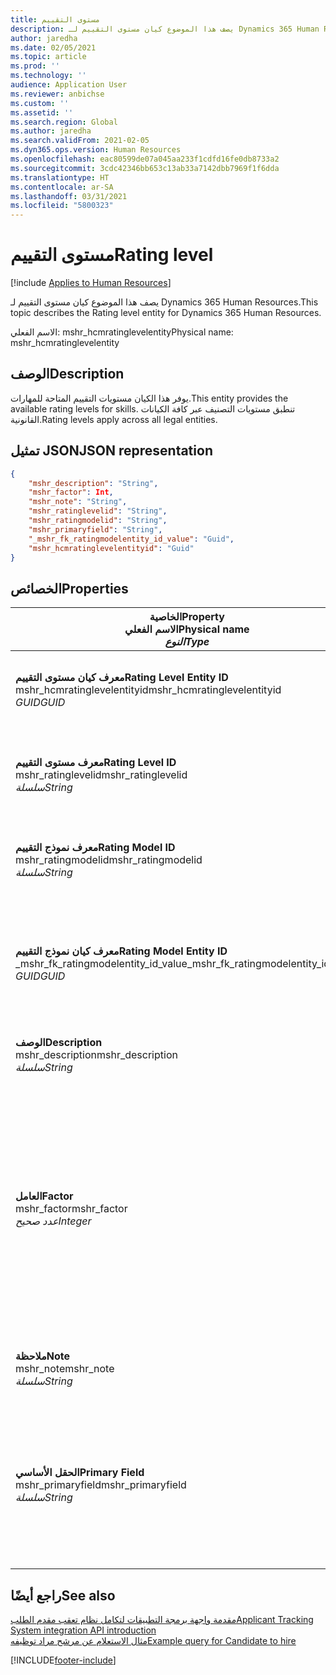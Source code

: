 ```yaml
---
title: مستوى التقييم
description: يصف هذا الموضوع كيان مستوى التقييم لـ Dynamics 365 Human Resources.
author: jaredha
ms.date: 02/05/2021
ms.topic: article
ms.prod: ''
ms.technology: ''
audience: Application User
ms.reviewer: anbichse
ms.custom: ''
ms.assetid: ''
ms.search.region: Global
ms.author: jaredha
ms.search.validFrom: 2021-02-05
ms.dyn365.ops.version: Human Resources
ms.openlocfilehash: eac80599de07a045aa233f1cdfd16fe0db8733a2
ms.sourcegitcommit: 3cdc42346bb653c13ab33a7142dbb7969f1f6dda
ms.translationtype: HT
ms.contentlocale: ar-SA
ms.lasthandoff: 03/31/2021
ms.locfileid: "5800323"
---
```

# <a name="rating-level"></a><span data-ttu-id="cbe6d-103">مستوى التقييم</span><span class="sxs-lookup"><span data-stu-id="cbe6d-103">Rating level</span></span>

[!include [Applies to Human Resources](../includes/applies-to-hr.md)]

<span data-ttu-id="cbe6d-104">يصف هذا الموضوع كيان مستوى التقييم لـ Dynamics 365 Human Resources.</span><span class="sxs-lookup"><span data-stu-id="cbe6d-104">This topic describes the Rating level entity for Dynamics 365 Human Resources.</span></span>

<span data-ttu-id="cbe6d-105">الاسم الفعلي: mshr_hcmratinglevelentity</span><span class="sxs-lookup"><span data-stu-id="cbe6d-105">Physical name: mshr_hcmratinglevelentity</span></span>

## <a name="description"></a><span data-ttu-id="cbe6d-106">الوصف</span><span class="sxs-lookup"><span data-stu-id="cbe6d-106">Description</span></span>

<span data-ttu-id="cbe6d-107">يوفر هذا الكيان مستويات التقييم المتاحة للمهارات.</span><span class="sxs-lookup"><span data-stu-id="cbe6d-107">This entity provides the available rating levels for skills.</span></span> <span data-ttu-id="cbe6d-108">تنطبق مستويات التصنيف عبر كافة الكيانات القانونية.</span><span class="sxs-lookup"><span data-stu-id="cbe6d-108">Rating levels apply across all legal entities.</span></span>

## <a name="json-representation"></a><span data-ttu-id="cbe6d-109">تمثيل JSON</span><span class="sxs-lookup"><span data-stu-id="cbe6d-109">JSON representation</span></span>

```json
{
    "mshr_description": "String",
    "mshr_factor": Int,
    "mshr_note": "String",
    "mshr_ratinglevelid": "String",
    "mshr_ratingmodelid": "String",
    "mshr_primaryfield": "String",
    "_mshr_fk_ratingmodelentity_id_value": "Guid",
    "mshr_hcmratinglevelentityid": "Guid"
}
```

## <a name="properties"></a><span data-ttu-id="cbe6d-110">الخصائص</span><span class="sxs-lookup"><span data-stu-id="cbe6d-110">Properties</span></span>

| <span data-ttu-id="cbe6d-111">الخاصية</span><span class="sxs-lookup"><span data-stu-id="cbe6d-111">Property</span></span><br><span data-ttu-id="cbe6d-112">**الاسم الفعلي**</span><span class="sxs-lookup"><span data-stu-id="cbe6d-112">**Physical name**</span></span><br><span data-ttu-id="cbe6d-113">**_النوع_**</span><span class="sxs-lookup"><span data-stu-id="cbe6d-113">**_Type_**</span></span> | <span data-ttu-id="cbe6d-114">استخدام</span><span class="sxs-lookup"><span data-stu-id="cbe6d-114">Use</span></span> | <span data-ttu-id="cbe6d-115">الوصف</span><span class="sxs-lookup"><span data-stu-id="cbe6d-115">Description</span></span> |
| --- | --- | --- |
| <span data-ttu-id="cbe6d-116">**معرف كيان مستوى التقييم**</span><span class="sxs-lookup"><span data-stu-id="cbe6d-116">**Rating Level Entity ID**</span></span><br><span data-ttu-id="cbe6d-117">mshr_hcmratinglevelentityid</span><span class="sxs-lookup"><span data-stu-id="cbe6d-117">mshr_hcmratinglevelentityid</span></span><br><span data-ttu-id="cbe6d-118">*GUID*</span><span class="sxs-lookup"><span data-stu-id="cbe6d-118">*GUID*</span></span> | <span data-ttu-id="cbe6d-119">للقراءة فقط</span><span class="sxs-lookup"><span data-stu-id="cbe6d-119">Read-only</span></span><br><span data-ttu-id="cbe6d-120">مطلوب</span><span class="sxs-lookup"><span data-stu-id="cbe6d-120">Required</span></span><br><span data-ttu-id="cbe6d-121">منشأ بواسطة النظام</span><span class="sxs-lookup"><span data-stu-id="cbe6d-121">System-generated</span></span> | <span data-ttu-id="cbe6d-122">معرف فريد منشأ بواسطة النظام للمستوى.</span><span class="sxs-lookup"><span data-stu-id="cbe6d-122">The system-generated unique identifier for the level.</span></span> |
| <span data-ttu-id="cbe6d-123">**معرف مستوى التقييم**</span><span class="sxs-lookup"><span data-stu-id="cbe6d-123">**Rating Level ID**</span></span><br><span data-ttu-id="cbe6d-124">mshr_ratinglevelid</span><span class="sxs-lookup"><span data-stu-id="cbe6d-124">mshr_ratinglevelid</span></span><br><span data-ttu-id="cbe6d-125">*سلسلة*</span><span class="sxs-lookup"><span data-stu-id="cbe6d-125">*String*</span></span> | <span data-ttu-id="cbe6d-126">قراءة/كتابة</span><span class="sxs-lookup"><span data-stu-id="cbe6d-126">Read/write</span></span><br><span data-ttu-id="cbe6d-127">مطلوب</span><span class="sxs-lookup"><span data-stu-id="cbe6d-127">Required</span></span> | <span data-ttu-id="cbe6d-128">معرف فريد قابل للقراءة بواسطة المستخدم للمستوى.</span><span class="sxs-lookup"><span data-stu-id="cbe6d-128">User-readable unique identifier for the level.</span></span> |
| <span data-ttu-id="cbe6d-129">**معرف نموذج التقييم**</span><span class="sxs-lookup"><span data-stu-id="cbe6d-129">**Rating Model ID**</span></span><br><span data-ttu-id="cbe6d-130">mshr_ratingmodelid</span><span class="sxs-lookup"><span data-stu-id="cbe6d-130">mshr_ratingmodelid</span></span><br><span data-ttu-id="cbe6d-131">*سلسلة*</span><span class="sxs-lookup"><span data-stu-id="cbe6d-131">*String*</span></span> | <span data-ttu-id="cbe6d-132">قراءة/كتابة</span><span class="sxs-lookup"><span data-stu-id="cbe6d-132">Read/write</span></span><br><span data-ttu-id="cbe6d-133">مطلوب</span><span class="sxs-lookup"><span data-stu-id="cbe6d-133">Required</span></span> | <span data-ttu-id="cbe6d-134">نموذج التقييم الذي ينتمي إليه مستوى التقييم.</span><span class="sxs-lookup"><span data-stu-id="cbe6d-134">The rating model to which the rating level belongs.</span></span> |
| <span data-ttu-id="cbe6d-135">**معرف كيان نموذج التقييم**</span><span class="sxs-lookup"><span data-stu-id="cbe6d-135">**Rating Model Entity ID**</span></span><br><span data-ttu-id="cbe6d-136">_mshr_fk_ratingmodelentity_id_value</span><span class="sxs-lookup"><span data-stu-id="cbe6d-136">_mshr_fk_ratingmodelentity_id_value</span></span><br><span data-ttu-id="cbe6d-137">*GUID*</span><span class="sxs-lookup"><span data-stu-id="cbe6d-137">*GUID*</span></span> | <span data-ttu-id="cbe6d-138">للقراءة فقط</span><span class="sxs-lookup"><span data-stu-id="cbe6d-138">Read-only</span></span><br><span data-ttu-id="cbe6d-139">مطلوب</span><span class="sxs-lookup"><span data-stu-id="cbe6d-139">Required</span></span><br><span data-ttu-id="cbe6d-140">المفتاح الخارجي: mshr_hcmratingmodelentityid لـ mshr_hcmratingmodelentity</span><span class="sxs-lookup"><span data-stu-id="cbe6d-140">Foreign key: mshr_hcmratingmodelentityid of mshr_hcmratingmodelentity</span></span> | <span data-ttu-id="cbe6d-141">المعرف المنشأ بواسطة النظام لنموذج التقييم الذي ينتمي إليه مستوى التقييم.</span><span class="sxs-lookup"><span data-stu-id="cbe6d-141">The system-generated identifier for the rating model to which the rating level belongs.</span></span> |
| <span data-ttu-id="cbe6d-142">**‏‏الوصف**</span><span class="sxs-lookup"><span data-stu-id="cbe6d-142">**Description**</span></span><br><span data-ttu-id="cbe6d-143">mshr_description</span><span class="sxs-lookup"><span data-stu-id="cbe6d-143">mshr_description</span></span><br><span data-ttu-id="cbe6d-144">*سلسلة*</span><span class="sxs-lookup"><span data-stu-id="cbe6d-144">*String*</span></span> | <span data-ttu-id="cbe6d-145">قراءة/كتابة</span><span class="sxs-lookup"><span data-stu-id="cbe6d-145">Read/write</span></span><br><span data-ttu-id="cbe6d-146">مطلوب</span><span class="sxs-lookup"><span data-stu-id="cbe6d-146">Required</span></span> | <span data-ttu-id="cbe6d-147">الوصف الخاص بمستوى التقييم.</span><span class="sxs-lookup"><span data-stu-id="cbe6d-147">The description of the rating level.</span></span> |
| <span data-ttu-id="cbe6d-148">**العامل‬**</span><span class="sxs-lookup"><span data-stu-id="cbe6d-148">**Factor**</span></span><br><span data-ttu-id="cbe6d-149">mshr_factor</span><span class="sxs-lookup"><span data-stu-id="cbe6d-149">mshr_factor</span></span><br><span data-ttu-id="cbe6d-150">*عدد صحيح*</span><span class="sxs-lookup"><span data-stu-id="cbe6d-150">*Integer*</span></span> | <span data-ttu-id="cbe6d-151">قراءة/كتابة</span><span class="sxs-lookup"><span data-stu-id="cbe6d-151">Read/write</span></span><br><span data-ttu-id="cbe6d-152">مطلوب</span><span class="sxs-lookup"><span data-stu-id="cbe6d-152">Required</span></span> | <span data-ttu-id="cbe6d-153">العامل لمستوى التقييم.</span><span class="sxs-lookup"><span data-stu-id="cbe6d-153">The factor for the rating level.</span></span> <span data-ttu-id="cbe6d-154">وعندما تقوم بمقارنة الأصناف برقم مختلف لمستويات التقييم، يتم استخدام العامل لتسوية النتائج.</span><span class="sxs-lookup"><span data-stu-id="cbe6d-154">When you compare items with a different number of rating levels, the factor is used to normalize the scores.</span></span> <span data-ttu-id="cbe6d-155">يجب أن تكون القيمة عددًا صحيحًا بين 0 و9.</span><span class="sxs-lookup"><span data-stu-id="cbe6d-155">The value must be an integer between 0 and 9.</span></span> |
| <span data-ttu-id="cbe6d-156">**ملاحظة**</span><span class="sxs-lookup"><span data-stu-id="cbe6d-156">**Note**</span></span><br><span data-ttu-id="cbe6d-157">mshr_note</span><span class="sxs-lookup"><span data-stu-id="cbe6d-157">mshr_note</span></span><br><span data-ttu-id="cbe6d-158">*سلسلة*</span><span class="sxs-lookup"><span data-stu-id="cbe6d-158">*String*</span></span> | <span data-ttu-id="cbe6d-159">قراءة/كتابة</span><span class="sxs-lookup"><span data-stu-id="cbe6d-159">Read/write</span></span><br><span data-ttu-id="cbe6d-160">اختياري</span><span class="sxs-lookup"><span data-stu-id="cbe6d-160">Optional</span></span> | <span data-ttu-id="cbe6d-161">أية ملاحظات مرتبطة بمستوى التقييم.</span><span class="sxs-lookup"><span data-stu-id="cbe6d-161">Any notes associated with the rating level.</span></span> |
| <span data-ttu-id="cbe6d-162">**الحقل الأساسي**</span><span class="sxs-lookup"><span data-stu-id="cbe6d-162">**Primary Field**</span></span><br><span data-ttu-id="cbe6d-163">mshr_primaryfield</span><span class="sxs-lookup"><span data-stu-id="cbe6d-163">mshr_primaryfield</span></span><br><span data-ttu-id="cbe6d-164">*سلسلة*</span><span class="sxs-lookup"><span data-stu-id="cbe6d-164">*String*</span></span> | <span data-ttu-id="cbe6d-165">للقراءة فقط</span><span class="sxs-lookup"><span data-stu-id="cbe6d-165">Read-only</span></span><br><span data-ttu-id="cbe6d-166">مطلوب</span><span class="sxs-lookup"><span data-stu-id="cbe6d-166">Required</span></span> | <span data-ttu-id="cbe6d-167">حقل المطلوب استخدامه كمعرف لسجل الكيان.</span><span class="sxs-lookup"><span data-stu-id="cbe6d-167">Field to be used as an identifier of the entity record.</span></span> <span data-ttu-id="cbe6d-168">مجموعة معرف مستوى التقييم ومعرف نموذج التقييم.</span><span class="sxs-lookup"><span data-stu-id="cbe6d-168">Combination of rating level ID and rating model ID.</span></span> |

## <a name="see-also"></a><span data-ttu-id="cbe6d-169">راجع أيضًا</span><span class="sxs-lookup"><span data-stu-id="cbe6d-169">See also</span></span>

[<span data-ttu-id="cbe6d-170">مقدمة واجهة برمجة التطبيقات لتكامل نظام تعقب مقدم الطلب</span><span class="sxs-lookup"><span data-stu-id="cbe6d-170">Applicant Tracking System integration API introduction</span></span>](hr-admin-integration-ats-api-introduction.md)<br>
[<span data-ttu-id="cbe6d-171">مثال الاستعلام عن مرشح مراد توظيفه</span><span class="sxs-lookup"><span data-stu-id="cbe6d-171">Example query for Candidate to hire</span></span>](hr-admin-integration-ats-api-candidate-to-hire-example-query.md)



[!INCLUDE[footer-include](../includes/footer-banner.md)]